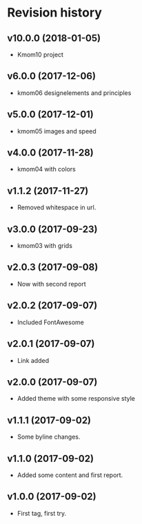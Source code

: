 Revision history
=======================================

v10.0.0 (2018-01-05)
-------------------------------

* Kmom10 project


v6.0.0 (2017-12-06)
---------------------------------------

* kmom06 designelements and principles


v5.0.0 (2017-12-01)
---------------------------------------

* kmom05 images and speed


v4.0.0 (2017-11-28)
---------------------------------------

* kmom04 with colors


v1.1.2 (2017-11-27)
---------------------------------------

* Removed whitespace in url.


v3.0.0 (2017-09-23)
---------------------------------------

* kmom03 with grids


v2.0.3 (2017-09-08)
---------------------------------------

* Now with second report


v2.0.2 (2017-09-07)
---------------------------------------

* Included FontAwesome


v2.0.1 (2017-09-07)
---------------------------------------

* Link added


v2.0.0 (2017-09-07)
---------------------------------------

* Added theme with some responsive style


v1.1.1 (2017-09-02)
---------------------------------------

* Some byline changes.


v1.1.0 (2017-09-02)
---------------------------------------

* Added some content and first report.


v1.0.0 (2017-09-02)
---------------------------------------

* First tag, first try.

